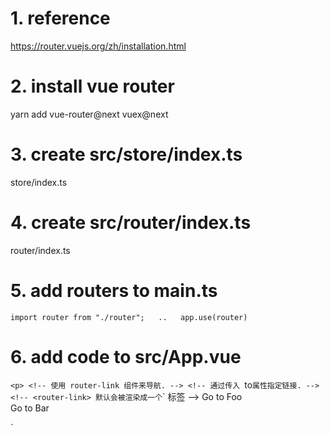 # 1. reference
https://router.vuejs.org/zh/installation.html

# 2. install vue router
yarn add vue-router@next vuex@next

# 3. create src/store/index.ts 
store/index.ts

# 4. create src/router/index.ts
router/index.ts  

# 5. add routers to main.ts
`import router from "./router";  
..  
app.use(router)  `

# 6. add code to src/App.vue
`<p>
    <!-- 使用 router-link 组件来导航. -->
    <!-- 通过传入 `to` 属性指定链接. -->
    <!-- <router-link> 默认会被渲染成一个 `<a>` 标签 -->
    <router-link to="/">Go to Foo</router-link><br/>
    <router-link to="/About">Go to Bar</router-link>
  </p>
  <router-view></router-view>`